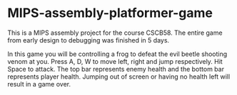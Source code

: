 # MIPS-assembly-platformer-game

This is a MIPS assembly project for the course CSCB58. The entire game from early design to debugging was finished in 5 days.

In this game you will be controlling a frog to defeat the evil beetle shooting venom at you. Press A, D, W to move left, right and jump respectively. Hit Space to attack. The top bar represents enemy health and the bottom bar represents player health. Jumping out of screen or having no health left will result in a game over. 
